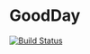 # GoodDay
[![Build Status](https://travis-ci.org/GolovchenkoA/TravisCI.svg?branch=master)](https://travis-ci.org/GolovchenkoA/TravisCI)